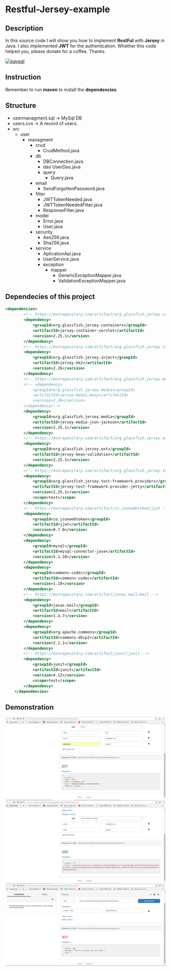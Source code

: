 # Restful-Jersey-example
## Description
In this source code I will show you how to implement **RestFul** with **Jersey** in Java. I also implemented **JWT** for the authentication. Whether this code helped you, please donate for a coffee. Thanks.

[![paypal](https://www.paypalobjects.com/en_US/i/btn/btn_donateCC_LG.gif)](https://www.paypal.com/cgi-bin/webscr?cmd=_s-xclick&hosted_button_id=AFSV8TQBVW6LC)

## Instruction
Remember to run **maven** to install the **dependencies**.

## Structure
* usermanagment.sql -> MySql DB
* users.cvs -> A record of users.
* src
    * user
        * managment
            * crud
                * CrudMethod.java
            * db
                * DBConnection.java
                * dao
                    UserDao.java
                * query
                    * Query.java
            * email
                * SendForgottenPassword.java
            * filter
                * JWTTokenNeeded.java
                * JWTTokenNeededFilter.java
                * ResponseFilter.java
            * model
                * Error.java
                * User.java
            * security
                * Aes256.java
                * Sha256.java
            * service
                * AplicationApi.java
                * UserService.java
                * exception
                    * mapper
                        * GenericExceptionMapper.java
                        * ValidationExceptionMapper.java

## Dependecies of this project
```xml
<dependencies>
		<!-- https://mvnrepository.com/artifact/org.glassfish.jersey.containers/jersey-container-servlet -->
		<dependency>
			<groupId>org.glassfish.jersey.containers</groupId>
			<artifactId>jersey-container-servlet</artifactId>
			<version>2.25.1</version>
		</dependency>
		<!-- https://mvnrepository.com/artifact/org.glassfish.jersey.inject/jersey-hk2 -->
		<dependency>
			<groupId>org.glassfish.jersey.inject</groupId>
			<artifactId>jersey-hk2</artifactId>
			<version>2.26</version>
		</dependency>
		<!-- https://mvnrepository.com/artifact/org.glassfish.jersey.media/jersey-media-moxy -->
		<!-- <dependency>
			<groupId>org.glassfish.jersey.media</groupId>
			<artifactId>jersey-media-moxy</artifactId>
			<version>2.26</version>
		</dependency>-->
		<dependency>
			<groupId>org.glassfish.jersey.media</groupId>
			<artifactId>jersey-media-json-jackson</artifactId>
			<version>2.25.1</version>
		</dependency>
		<!-- https://mvnrepository.com/artifact/org.glassfish.jersey.ext/jersey-bean-validation -->
		<dependency>
			<groupId>org.glassfish.jersey.ext</groupId>
			<artifactId>jersey-bean-validation</artifactId>
			<version>2.25.1</version>
		</dependency>
		<!-- https://mvnrepository.com/artifact/org.glassfish.jersey.test-framework.providers/jersey-test-framework-provider-jetty -->
		<dependency>
			<groupId>org.glassfish.jersey.test-framework.providers</groupId>
			<artifactId>jersey-test-framework-provider-jetty</artifactId>
			<version>2.25.1</version>
			<scope>test</scope>
		</dependency>
		<!-- https://mvnrepository.com/artifact/io.jsonwebtoken/jjwt -->
		<dependency>
			<groupId>io.jsonwebtoken</groupId>
			<artifactId>jjwt</artifactId>
			<version>0.7.0</version>
		</dependency>
		<dependency>
			<groupId>mysql</groupId>
			<artifactId>mysql-connector-java</artifactId>
			<version>5.1.38</version>
		</dependency>
		<dependency>
			<groupId>commons-codec</groupId>
			<artifactId>commons-codec</artifactId>
			<version>1.10</version>
		</dependency>
		<!-- https://mvnrepository.com/artifact/javax.mail/mail -->
		<dependency>
			<groupId>javax.mail</groupId>
			<artifactId>mail</artifactId>
			<version>1.4.7</version>
		</dependency>
		<dependency>
			<groupId>org.apache.commons</groupId>
			<artifactId>commons-dbcp2</artifactId>
			<version>2.1.1</version>
		</dependency>
		<!-- https://mvnrepository.com/artifact/junit/junit -->
		<dependency>
			<groupId>junit</groupId>
			<artifactId>junit</artifactId>
			<version>4.12</version>
			<scope>test</scope>
		</dependency>
	</dependencies>
```
## Demonstration
![CKEditor](https://raw.githubusercontent.com/JoanVasquez/restful-jersey-example/master/1.PNG)
![CKEditor](https://raw.githubusercontent.com/JoanVasquez/restful-jersey-example/master/2.PNG)
![CKEditor](https://raw.githubusercontent.com/JoanVasquez/restful-jersey-example/master/3.PNG)